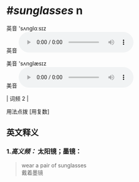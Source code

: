# ***\#sunglasses*** n
英音 'sʌnɡlɑːsɪz  
英音
<audio src="./media/sunglasses-B.aac" controls="controls"></audio>

美音 'sʌnɡlæsɪz  
美音
<audio src="./media/sunglasses.aac" controls="controls"></audio>



| 词频 2 |  

用法点拨  [用复数]

英文释义
---
### 1.*高义频：* **太阳镜；墨镜：**  

 > wear a pair of sunglasses   
 > 戴着墨镜    


